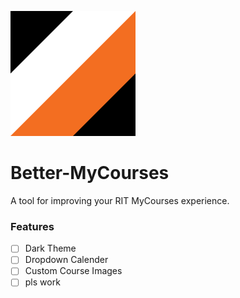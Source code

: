 ![Better-MyCourses logo](./icon.svg "Better MyCourses")

# Better-MyCourses
A tool for improving your RIT MyCourses experience.

### Features
- [ ] Dark Theme
- [ ] Dropdown Calender
- [ ] Custom Course Images
- [ ] pls work 
